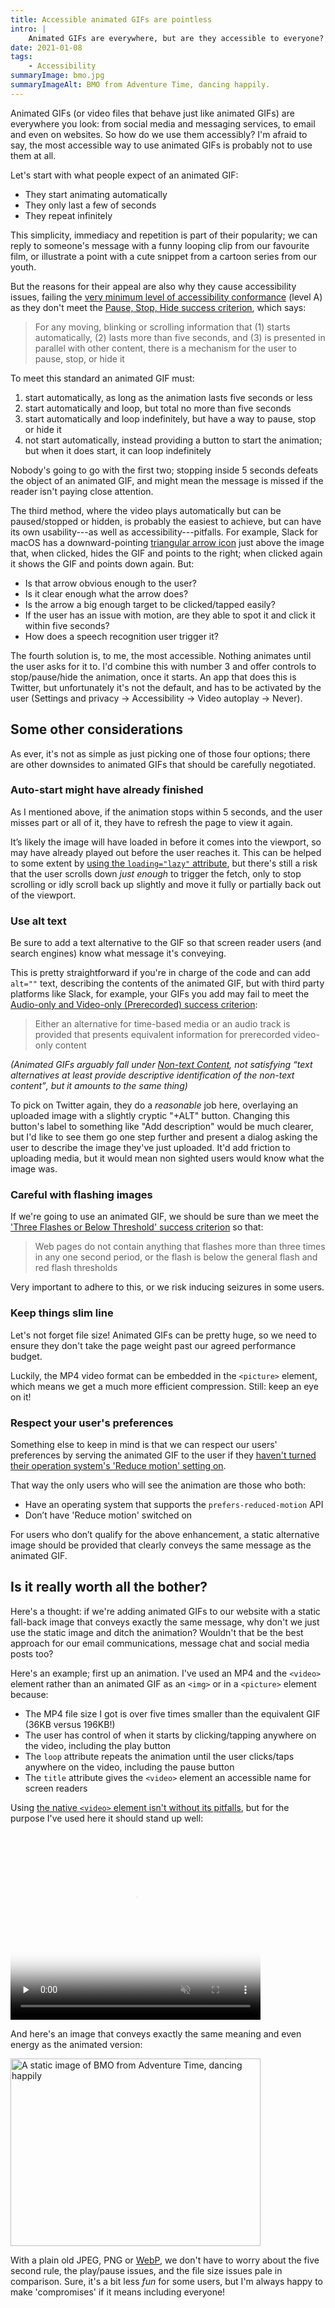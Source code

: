 ```yaml
---
title: Accessible animated GIFs are pointless
intro: |
    Animated GIFs are everywhere, but are they accessible to everyone? I'm afraid to say, they're not, and we probably shouldn't be using them.
date: 2021-01-08
tags:
    - Accessibility
summaryImage: bmo.jpg
summaryImageAlt: BMO from Adventure Time, dancing happily.
---
```


Animated GIFs (or video files that behave just like animated GIFs) are everywhere you look: from social media and messaging services, to email and even on websites. So how do we use them accessibly? I'm afraid to say, the most accessible way to use animated GIFs is probably not to use them at all.

Let's start with what people expect of an animated GIF:

- They start animating automatically
- They only last a few of seconds
- They repeat infinitely

This simplicity, immediacy and repetition is part of their popularity; we can reply to someone's message with a funny looping clip from our favourite film, or illustrate a point with a cute snippet from a cartoon series from our youth.

But the reasons for their appeal are also why they cause accessibility issues, failing the [very minimum level of accessibility conformance](https://www.w3.org/TR/WCAG21/#cc1) (level A) as they don't meet the [Pause, Stop, Hide success criterion](https://www.w3.org/TR/WCAG21/#pause-stop-hide), which says:

> For any moving, blinking or scrolling information that (1) starts automatically, (2) lasts more than five seconds, and (3) is presented in parallel with other content, there is a mechanism for the user to pause, stop, or hide it

To meet this standard an animated GIF must:

1. start automatically, as long as the animation lasts five seconds or less
2. start automatically and loop, but total no more than five seconds
3. start automatically and loop indefinitely, but have a way to pause, stop or hide it
4. not start automatically, instead providing a button to start the animation; but when it does start, it can loop indefinitely

Nobody's going to go with the first two; stopping inside 5 seconds defeats the object of an animated GIF, and might mean the message is missed if the reader isn't paying close attention.

The third method, where the video plays automatically but can be paused/stopped or hidden, is probably the easiest to achieve, but can have its own usability---as well as accessibility---pitfalls. For example, Slack for macOS has a downward-pointing [triangular arrow icon](/blog/which-way-is-that-arrow-pointing) just above the image that, when clicked, hides the GIF and points to the right; when clicked again it shows the GIF and points down again. But:

- Is that arrow obvious enough to the user?
- Is it clear enough what the arrow does?
- Is the arrow a big enough target to be clicked/tapped easily?
- If the user has an issue with motion, are they able to spot it and click it within five seconds?
- How does a speech recognition user trigger it?

The fourth solution is, to me, the most accessible. Nothing animates until the user asks for it to. I'd combine this with number 3 and offer controls to stop/pause/hide the animation, once it starts. An app that does this is Twitter, but unfortunately it's not the default, and has to be activated by the user (Settings and privacy → Accessibility → Video autoplay → Never).


## Some other considerations

As ever, it's not as simple as just picking one of those four options; there are other downsides to animated GIFs that should be carefully negotiated.

### Auto-start might have already finished

As I mentioned above, if the animation stops within 5 seconds, and the user misses part or all of it, they have to refresh the page to view it again.

It’s likely the image will have loaded in before it comes into the viewport, so may have already played out before the user reaches it. This can be helped to some extent by [using the `loading="lazy"` attribute](/blog/lazy-loading-images-without-javascript), but there's still a risk that the user scrolls down *just enough* to trigger the fetch, only to stop scrolling or idly scroll back up slightly and move it fully or partially back out of the viewport.

### Use alt text

Be sure to add a text alternative to the GIF so that screen reader users (and search engines) know what message it's conveying.

This is pretty straightforward if you're in charge of the code and can add `alt=""` text, describing the contents of the animated GIF, but with third party platforms like Slack, for example, your GIFs you add may fail to meet the [Audio-only and Video-only (Prerecorded) success criterion](https://www.w3.org/TR/WCAG21/#audio-only-and-video-only-prerecorded):

> Either an alternative for time-based media or an audio track is provided that presents equivalent information for prerecorded video-only content

<i>(Animated GIFs arguably fall under [Non-text Content](https://www.w3.org/TR/WCAG21/#non-text-content), not satisfying <q>text alternatives at least provide descriptive identification of the non-text content</q>, but it amounts to the same thing)</i>

To pick on Twitter again, they do a *reasonable* job here, overlaying an uploaded image with a slightly cryptic "+ALT" button. Changing this button's label to something like "Add description" would be much clearer, but I'd like to see them go one step further and present a dialog asking the user to describe the image they've just uploaded. It'd add friction to uploading media, but it would mean non sighted users would know what the image was.

### Careful with flashing images

If we're going to use an animated GIF, we should be sure than we meet the ['Three Flashes or Below Threshold' success criterion](https://www.w3.org/TR/WCAG21/#three-flashes-or-below-threshold) so that:

> Web pages do not contain anything that flashes more than three times in any one second period, or the flash is below the general flash and red flash thresholds

Very important to adhere to this, or we risk inducing seizures in some users.

### Keep things slim line

Let's not forget file size! Animated GIFs can be pretty huge, so we need to ensure they don't take the page weight past our agreed performance budget.

Luckily, the MP4 video format can be embedded in the `<picture>` element, which means we get a much more efficient compression. Still: keep an eye on it!

### Respect your user's preferences

Something else to keep in mind is that we can respect our users' preferences by serving the animated GIF to the user if they [haven't turned their operation system's 'Reduce motion' setting on](/blog/progressively-enhanced-animated-content).

That way the only users who will see the animation are those who both:

- Have an operating system that supports the `prefers-reduced-motion` API
- Don’t have 'Reduce motion' switched on

For users who don’t qualify for the above enhancement, a static alternative image should be provided that clearly conveys the same message as the animated GIF.


## Is it really worth all the bother?

Here's a thought: if we're adding animated GIFs to our website with a static fall-back image that conveys exactly the same message, why don't we just use the static image and ditch the animation? Wouldn't that be the best approach for our email communications, message chat and social media posts too?

Here's an example; first up an animation. I've used an MP4 and the `<video>` element rather than an animated GIF as an `<img>` or in a `<picture>` element because:

- The MP4 file size I got is over five times smaller than the equivalent GIF (36KB versus 196KB!)
- The user has control of when it starts by clicking/tapping anywhere on the video, including the play button
- The `loop` attribute repeats the animation until the user clicks/taps anywhere on the video, including the pause button
- The `title` attribute gives the `<video>` element an accessible name for screen readers

Using [the native `<video>` element isn't without its pitfalls](https://scottvinkle.me/blogs/work/how-accessible-is-the-html-video-player), but for the purpose I've used here it should stand up well:

<video title="An animation of BMO from Adventure Time, dancing happily" controls loop muted controlslist="nofullscreen nodownload noremoteplayback" disablePictureInPicture preload="none" poster="/assets/img/blog/bmo-static.jpg" class="natural-dimensions" width="400" height="300" loading="lazy">
    <source src="/assets/img/blog/bmo-animated.mp4" type="video/mp4" />
    <track label="English" kind="captions" srclang="en" src="/assets/img/blog/bmo.vtt" />
    This was supposed to be an animation of BMO from Adventure Time dancing happily. Unfortunately, your web browser does not support the video element.
</video>

And here's an image that conveys exactly the same meaning and even energy as the animated version:

<picture>
    <source srcset="/assets/img/blog/bmo-static.avif" type="image/avif" />
    <img class="natural-dimensions" src="/assets/img/blog/bmo-static.jpg" alt="A static image of BMO from Adventure Time, dancing happily" width="400" height="300" loading="lazy" decoding="async" />
</picture>

With a plain old JPEG, PNG or [WebP](/blog/using-webp-images), we don't have to worry about the five second rule, the play/pause issues, and the file size issues pale in comparison. Sure, it's a bit less *fun* for some users, but I'm always happy to make 'compromises' if it means including everyone!

